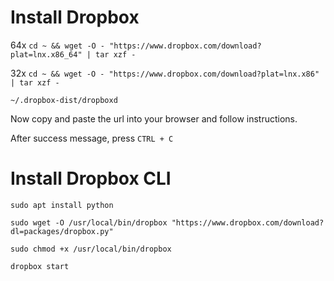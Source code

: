 # Install Dropbox

64x 
``cd ~ && wget -O - "https://www.dropbox.com/download?plat=lnx.x86_64" | tar xzf -``

32x 
``cd ~ && wget -O - "https://www.dropbox.com/download?plat=lnx.x86" | tar xzf -``

``~/.dropbox-dist/dropboxd``

Now copy and paste the url into your browser and follow instructions. 

After success message, press ``CTRL + C``


# Install Dropbox CLI

``sudo apt install python``

``sudo wget -O /usr/local/bin/dropbox "https://www.dropbox.com/download?dl=packages/dropbox.py"``

``sudo chmod +x /usr/local/bin/dropbox``

``dropbox start``
